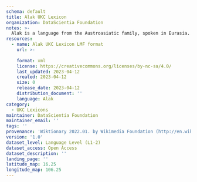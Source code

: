 ```yaml
---
schema: default
title: Alak UKC Lexicon
organization: DataScientia Foundation
notes: >-
  Alak is a language from the Austroasiatic family, spoken in Eurasia. The UKC Lexicon of Alak is represented as a lexico-semantic network. It consists of words, word senses, synsets, as well as sense-level and synset-level relationships.
resources:
  - name: Alak UKC Lexicon LMF format
    url: >-
      
    format: xml
    license: https://creativecommons.org/licenses/by-nc-sa/4.0/
    last_updated: 2023-04-12
    created: 2023-04-12
    size: 0
    release_date: 2023-04-12
    distribution_document: ''
    language: Alak
category:
  - UKC Lexicons
maintainer: DataScientia Foundation
maintainer_email: ''
tags: ''
provenance: 'Wiktionary 2022.01. by Wikimedia Foundation (http://en.wiktionary.org); Princeton WordNet 2.1 by Princeton University (https://wordnet.princeton.edu)'
version: '1.0'
dataset_level: Language Level (L1-2)
dataset_access: Open Access
dataset_description: ''
landing_page: ''
latitude_map: 16.25
longitude_map: 106.25
---
```

